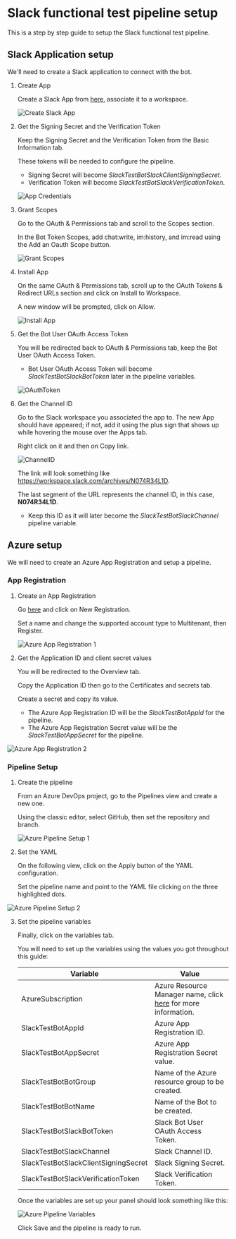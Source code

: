 # Slack functional test pipeline setup

This is a step by step guide to setup the Slack functional test pipeline.

## Slack Application setup

We'll need to create a Slack application to connect with the bot.

1. Create App

    Create a Slack App from [here](https://api.slack.com/apps), associate it to a workspace.

    ![Create Slack App](./media/SlackCreateSlackApp.png)

2. Get the Signing Secret and the Verification Token

    Keep the Signing Secret and the Verification Token from the Basic Information tab.

    These tokens will be needed to configure the pipeline.

    - Signing Secret will become *SlackTestBotSlackClientSigningSecret*.
    - Verification Token will become *SlackTestBotSlackVerificationToken*.

    ![App Credentials](./media/SlackAppCredentials.png)

3. Grant Scopes

    Go to the OAuth & Permissions tab and scroll to the Scopes section.

    In the Bot Token Scopes, add chat:write, im:history, and im:read using the Add an Oauth Scope button.

    ![Grant Scopes](./media/SlackGrantScopes.png)

4. Install App

    On the same OAuth & Permissions tab, scroll up to the OAuth Tokens & Redirect URLs section and click on Install to Workspace.

    A new window will be prompted, click on Allow.

    ![Install App](./media/SlackInstallApp.png)

5. Get the Bot User OAuth Access Token

    You will be redirected back to OAuth & Permissions tab, keep the Bot User OAuth Access Token.

    - Bot User OAuth Access Token will become *SlackTestBotSlackBotToken* later in the pipeline variables.

    ![OAuthToken](./media/SlackOAuthToken.png)

6. Get the Channel ID

    Go to the Slack workspace you associated the app to. The new App should have appeared; if not, add it using the plus sign that shows up while hovering the mouse over the Apps tab.

    Right click on it and then on Copy link.

    ![ChannelID](./media/SlackChannelID.png)

    The link will look something like https://workspace.slack.com/archives/N074R34L1D.

    The last segment of the URL represents the channel ID, in this case, **N074R34L1D**.

    - Keep this ID as it will later become the *SlackTestBotSlackChannel* pipeline variable.

## Azure setup

We will need to create an Azure App Registration and setup a pipeline.

### App Registration

1. Create an App Registration

    Go [here](https://portal.azure.com/#blade/Microsoft_AAD_RegisteredApps/ApplicationsListBlade) and click on New Registration.

    Set a name and change the supported account type to Multitenant, then Register.

    ![Azure App Registration 1](./media/AzureAppRegistration1.png)

 1. Get the Application ID and client secret values

    You will be redirected to the Overview tab.

    Copy the Application ID then go to the Certificates and secrets tab.

    Create a secret and copy its value.

    - The Azure App Registration ID will be the *SlackTestBotAppId* for the pipeline.
    - The Azure App Registration Secret value will be the *SlackTestBotAppSecret* for the pipeline.

![Azure App Registration 2](./media/AzureAppRegistration2.png)

### Pipeline Setup

1. Create the pipeline

    From an Azure DevOps project, go to the Pipelines view and create a new one.

    Using the classic editor, select GitHub, then set the repository and branch.

    ![Azure Pipeline Setup 1](./media/AzurePipelineSetup1.png)

2. Set the YAML

    On the following view, click on the Apply button of the YAML configuration.

    Set the pipeline name and point to the YAML file clicking on the three highlighted dots.

![Azure Pipeline Setup 2](./media/AzurePipelineSetup2.png)

3. Set the pipeline variables

    Finally, click on the variables tab.

    You will need to set up the variables using the values you got throughout this guide:

    |Variable|Value|
    |---|---|
    | AzureSubscription | Azure Resource Manager name, click [here](https://docs.microsoft.com/en-us/azure/azure-resource-manager/management/overview) for more information. |
    | SlackTestBotAppId | Azure App Registration ID. |
    | SlackTestBotAppSecret | Azure App Registration Secret value. |
    | SlackTestBotBotGroup | Name of the Azure resource group to be created. |
    | SlackTestBotBotName | Name of the Bot to be created. |
    | SlackTestBotSlackBotToken | Slack Bot User OAuth Access Token. |
    | SlackTestBotSlackChannel | Slack Channel ID. |
    | SlackTestBotSlackClientSigningSecret | Slack Signing Secret. |
    | SlackTestBotSlackVerificationToken | Slack Verification Token. |

    Once the variables are set up your panel should look something like this:

    ![Azure Pipeline Variables](./media/AzurePipelineVariables.png)

    Click Save and the pipeline is ready to run.

